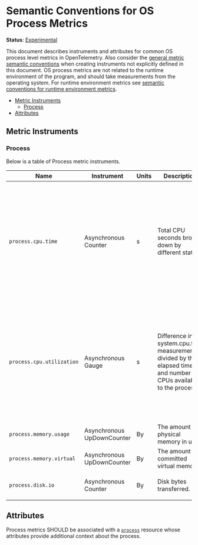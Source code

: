 # Semantic Conventions for OS Process Metrics

**Status**: [Experimental](../../document-status.md)

This document describes instruments and attributes for common OS process level
metrics in OpenTelemetry. Also consider the [general metric semantic
conventions](README.md#general-metric-semantic-conventions) when creating
instruments not explicitly defined in this document. OS process metrics are
not related to the runtime environment of the program, and should take
measurements from the operating system. For runtime environment metrics see
[semantic conventions for runtime environment
metrics](runtime-environment-metrics.md).

<!-- Re-generate TOC with `markdown-toc --no-first-h1 -i` -->

<!-- toc -->

- [Metric Instruments](#metric-instruments)
  * [Process](#process)
- [Attributes](#attributes)

<!-- tocstop -->

## Metric Instruments

### Process

Below is a table of Process metric instruments.

| Name | Instrument | Units | Description | Labels |
|------|------------|-------|-------------|--------|
| `process.cpu.time` | Asynchronous Counter | s | Total CPU seconds broken down by different states. | `state`, if specified, SHOULD be one of: `system`, `user`, `wait`. A process SHOULD be characterized _either_ by data points with no `state` labels, _or only_ data points with `state` labels. |
| `process.cpu.utilization` | Asynchronous Gauge | s | Difference in system.cpu.time measurements divided by the elapsed time and number of CPUs available to the process. | `state`, if specified, SHOULD be one of: `system`, `user`, `wait`. A process SHOULD be characterized _either_ by data points with no `state` labels, _or only_ data points with `state` labels. |
| `process.memory.usage` | Asynchronous UpDownCounter | By | The amount of physical memory in use. |  |
| `process.memory.virtual` | Asynchronous UpDownCounter | By | The amount of committed virtual memory. |  |
| `process.disk.io` | Asynchronous Counter | By | Disk bytes transferred. | `direction` SHOULD be one of: `read`, `write` |

## Attributes

Process metrics SHOULD be associated with a [`process`](../../resource/semantic_conventions/process.md#process) resource whose attributes provide additional context about the process.
